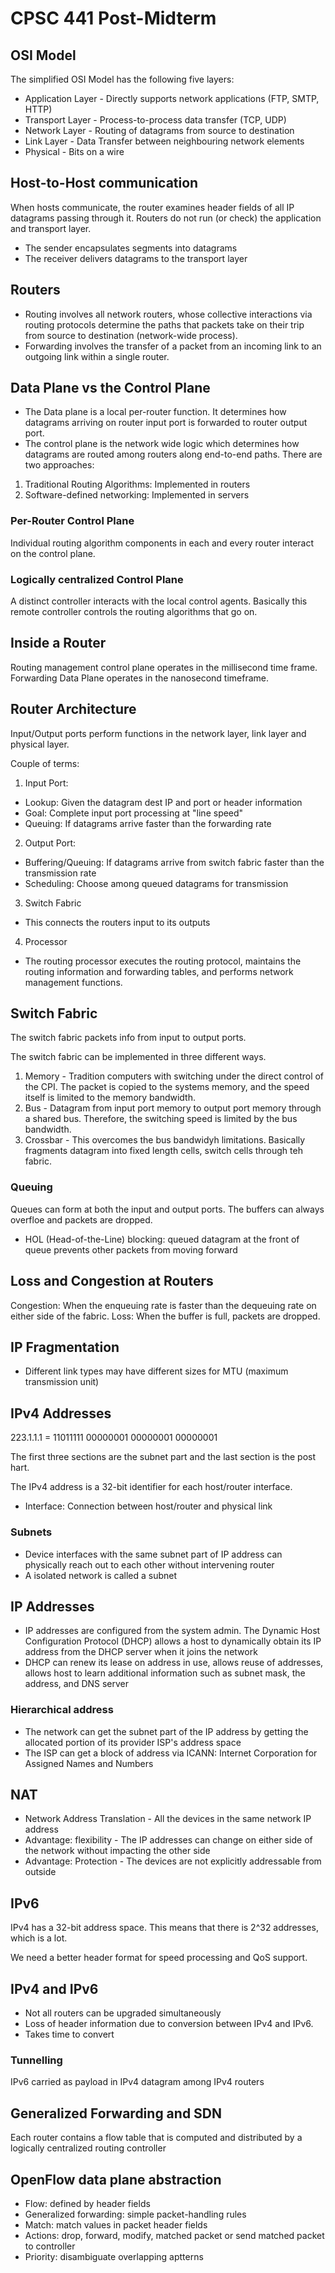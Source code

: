 # CPSC 441 Post-Midterm

## OSI Model
The simplified OSI Model has the following five layers:
* Application Layer - Directly supports network applications (FTP, SMTP, HTTP)
* Transport Layer - Process-to-process data transfer (TCP, UDP)
* Network Layer - Routing of datagrams from source to destination
* Link Layer - Data Transfer between neighbouring network elements
* Physical - Bits on a wire

## Host-to-Host communication
When hosts communicate, the router examines header fields of all IP datagrams passing through it. Routers do not run (or check) the application and transport layer.
* The sender encapsulates segments into datagrams
* The receiver delivers datagrams to the transport layer

## Routers

* Routing involves all network routers, whose collective interactions via routing protocols determine the paths that packets take on their trip from source to destination (network-wide process).
* Forwarding involves the transfer of a packet from an incoming link to an outgoing link within a single router.

## Data Plane vs the Control Plane

* The Data plane is a local per-router function. It determines how datagrams arriving on router input port is forwarded to router output port.
* The control plane is the network wide logic which determines how datagrams are routed among routers along end-to-end paths. There are two approaches:
1. Traditional Routing Algorithms: Implemented in routers
2. Software-defined networking: Implemented in servers

### Per-Router Control Plane
Individual routing algorithm components in each and every router interact on the control plane.

### Logically centralized Control Plane
A distinct controller interacts with the local control agents. Basically this remote controller controls the routing algorithms that go on.

## Inside a Router
Routing management control plane operates in the millisecond time frame.
Forwarding Data Plane operates in the nanosecond timeframe.

## Router Architecture
Input/Output ports perform functions in the network layer, link layer and physical layer.

Couple of terms:
1. Input Port:
* Lookup: Given the datagram dest IP and port or header information
* Goal: Complete input port processing at "line speed"
* Queuing: If datagrams arrive faster than the forwarding rate
2. Output Port:
* Buffering/Queuing: If datagrams arrive from switch fabric faster than the transmission rate
* Scheduling: Choose among queued datagrams for transmission
3. Switch Fabric
* This connects the routers input to its outputs
4. Processor
* The routing processor executes the routing protocol, maintains the routing information and forwarding tables, and performs network management functions.

## Switch Fabric

The switch fabric packets info from input to output ports.

The switch fabric can be implemented in three different ways.

1. Memory - Tradition computers with switching under the direct control of the CPI. The packet is copied to the systems memory, and the speed itself is limited to the memory bandwidth.
2. Bus - Datagram from input port memory to output port memory through a shared bus. Therefore, the switching speed is limited by the bus bandwidth.
3. Crossbar - This overcomes the bus bandwidyh limitations. Basically fragments datagram into fixed length cells, switch cells through teh fabric.

### Queuing
Queues can form at both the input and output ports. The buffers can always overfloe and packets are dropped.
* HOL (Head-of-the-Line) blocking: queued datagram at the front of queue prevents other packets from moving forward

## Loss and Congestion at Routers

Congestion: When the enqueuing rate is faster than the dequeuing rate on either side of the fabric.
Loss: When the buffer is full, packets are dropped.

## IP Fragmentation

* Different link types may have different sizes for MTU (maximum transmission unit)

## IPv4 Addresses

223.1.1.1 = 11011111 00000001 00000001 00000001

The first three sections are the subnet part and the last section is the post hart.

The IPv4 address is a 32-bit identifier for each host/router interface.
* Interface: Connection between host/router and physical link

### Subnets

* Device interfaces with the same subnet part of IP address can physically reach out to each other without intervening router
* A isolated network is called a subnet

## IP Addresses

* IP addresses are configured from the system admin. The Dynamic Host Configuration Protocol (DHCP) allows a host to dynamically obtain its IP address from the DHCP server when it joins the network
* DHCP can renew its lease on address in use, allows reuse of addresses, allows host to learn additional information such as subnet mask, the address, and DNS server

### Hierarchical address

* The network can get the subnet part of the IP address by getting the allocated portion of its provider ISP's address space
* The ISP can get a block of address via ICANN: Internet Corporation for Assigned Names and Numbers

## NAT

* Network Address Translation - All the devices in the same network IP address
* Advantage: flexibility - The IP addresses can change on either side of the network without impacting the other side
* Advantage: Protection - The devices are not explicitly addressable from outside

## IPv6

IPv4 has a 32-bit address space. This means that there is 2^32 addresses, which is a lot.

We need a better header format for speed processing and QoS support.

## IPv4 and IPv6

* Not all routers can be upgraded simultaneously
* Loss of header information due to conversion between IPv4 and IPv6.
* Takes time to convert

### Tunnelling

IPv6 carried as payload in IPv4 datagram among IPv4 routers

## Generalized Forwarding and SDN

Each router contains a flow table that is computed and distributed by a logically centralized routing controller

## OpenFlow data plane abstraction

* Flow: defined by header fields
* Generalized forwarding: simple packet-handling rules
* Match: match values in packet header fields
* Actions: drop, forward, modify, matched packet or send matched packet to controller
* Priority: disambiguate overlapping aptterns